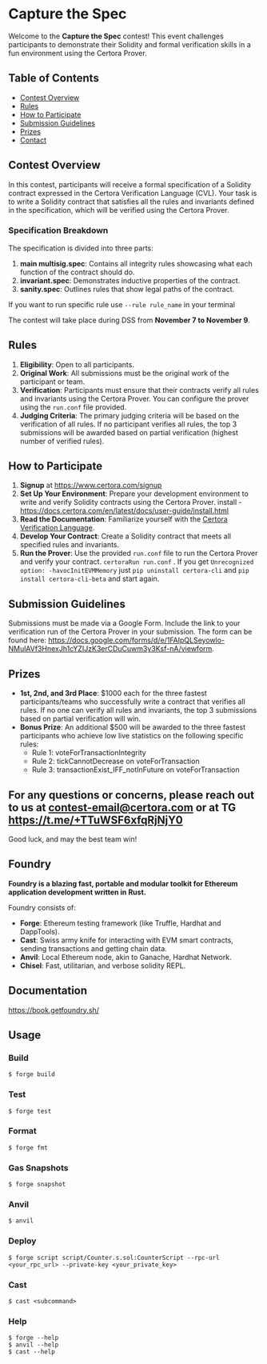 # Capture the Spec

Welcome to the **Capture the Spec** contest! This event challenges participants to demonstrate their Solidity and formal verification skills in a fun environment using the Certora Prover.

## Table of Contents
- [Contest Overview](#contest-overview)
- [Rules](#rules)
- [How to Participate](#how-to-participate)
- [Submission Guidelines](#submission-guidelines)
- [Prizes](#prizes)
- [Contact](#contact)

## Contest Overview

In this contest, participants will receive a formal specification of a Solidity contract expressed in the Certora Verification Language (CVL). Your task is to write a Solidity contract that satisfies all the rules and invariants defined in the specification, which will be verified using the Certora Prover.

### Specification Breakdown
The specification is divided into three parts:
1. **main multisig.spec**: Contains all integrity rules showcasing what each function of the contract should do.
2. **invariant.spec**: Demonstrates inductive properties of the contract.
3. **sanity.spec**: Outlines rules that show legal paths of the contract.

If you want to run specific rule use `--rule rule_name` in your terminal


The contest will take place during DSS from **November 7 to November 9**.

## Rules

1. **Eligibility**: Open to all participants.
2. **Original Work**: All submissions must be the original work of the participant or team.
3. **Verification**: Participants must ensure that their contracts verify all rules and invariants using the Certora Prover. You can configure the prover using the `run.conf` file provided.
4. **Judging Criteria**: The primary judging criteria will be based on the verification of all rules. If no participant verifies all rules, the top 3 submissions will be awarded based on partial verification (highest number of verified rules).

## How to Participate


1. **Signup** at https://www.certora.com/signup
2. **Set Up Your Environment**: Prepare your development environment to write and verify Solidity contracts using the Certora Prover.  install - https://docs.certora.com/en/latest/docs/user-guide/install.html
3. **Read the Documentation**: Familiarize yourself with the [Certora Verification Language](https://docs.certora.com/).
4. **Develop Your Contract**: Create a Solidity contract that meets all specified rules and invariants.
5. **Run the Prover**: Use the provided `run.conf` file to run the Certora Prover and verify your contract. `certoraRun run.conf` . If you get `Unrecognized option: -havocInitEVMMemory` just `pip uninstall certora-cli` and `pip install certora-cli-beta` and start again.

## Submission Guidelines

Submissions must be made via a Google Form. Include the link to your verification run of the Certora Prover in your submission. The form can be found here: https://docs.google.com/forms/d/e/1FAIpQLSeyowlo-NMulAVf3HnexJh1cYZIJzK3erCDuCuwm3y3Ksf-nA/viewform.

## Prizes

- **1st, 2nd, and 3rd Place**: $1000 each for the three fastest participants/teams who successfully write a contract that verifies all rules. If no one can verify all rules and invariants, the top 3 submissions based on partial verification will win.
- **Bonus Prize**: An additional $500 will be awarded to the three fastest participants who achieve low live statistics on the following specific rules:
  - Rule 1: voteForTransactionIntegrity
  - Rule 2: tickCannotDecrease on voteForTransaction
  - Rule 3: transactionExist_IFF_notInFuture on voteForTransaction

For any questions or concerns, please reach out to us at [contest-email@certora.com](mailto:contest-email@certora.com) or at TG https://t.me/+TTuWSF6xfqRjNjY0
---

Good luck, and may the best team win!


## Foundry

**Foundry is a blazing fast, portable and modular toolkit for Ethereum application development written in Rust.**

Foundry consists of:

-   **Forge**: Ethereum testing framework (like Truffle, Hardhat and DappTools).
-   **Cast**: Swiss army knife for interacting with EVM smart contracts, sending transactions and getting chain data.
-   **Anvil**: Local Ethereum node, akin to Ganache, Hardhat Network.
-   **Chisel**: Fast, utilitarian, and verbose solidity REPL.

## Documentation

https://book.getfoundry.sh/

## Usage

### Build

```shell
$ forge build
```

### Test

```shell
$ forge test
```

### Format

```shell
$ forge fmt
```

### Gas Snapshots

```shell
$ forge snapshot
```

### Anvil

```shell
$ anvil
```

### Deploy

```shell
$ forge script script/Counter.s.sol:CounterScript --rpc-url <your_rpc_url> --private-key <your_private_key>
```

### Cast

```shell
$ cast <subcommand>
```

### Help

```shell
$ forge --help
$ anvil --help
$ cast --help
```
